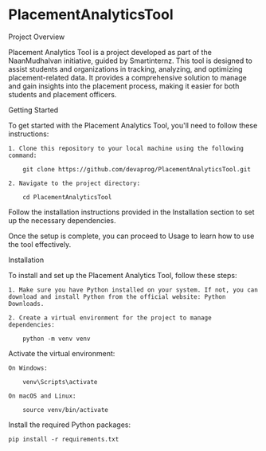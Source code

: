 # PlacementAnalyticsTool

Project Overview

Placement Analytics Tool is a project developed as part of the NaanMudhalvan initiative, guided by Smartinternz. This tool is designed to assist students and organizations in tracking, analyzing, and optimizing placement-related data. It provides a comprehensive solution to manage and gain insights into the placement process, making it easier for both students and placement officers.

Getting Started

To get started with the Placement Analytics Tool, you'll need to follow these instructions:

    1. Clone this repository to your local machine using the following command:

        git clone https://github.com/devaprog/PlacementAnalyticsTool.git

    2. Navigate to the project directory:
        
        cd PlacementAnalyticsTool

Follow the installation instructions provided in the Installation section to set up the necessary dependencies.

Once the setup is complete, you can proceed to Usage to learn how to use the tool effectively.

Installation

To install and set up the Placement Analytics Tool, follow these steps:

    1. Make sure you have Python installed on your system. If not, you can download and install Python from the official website: Python Downloads.

    2. Create a virtual environment for the project to manage dependencies:

        python -m venv venv

Activate the virtual environment:

    On Windows:

        venv\Scripts\activate

    On macOS and Linux:

        source venv/bin/activate

Install the required Python packages:

    pip install -r requirements.txt
